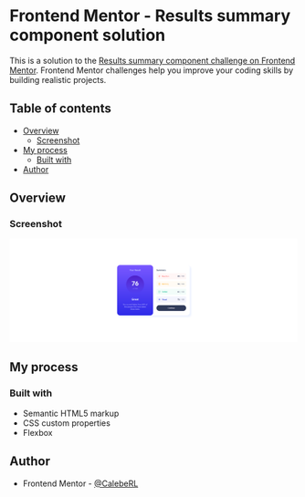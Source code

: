 # Frontend Mentor - Results summary component solution

This is a solution to the [Results summary component challenge on Frontend Mentor](https://www.frontendmentor.io/challenges/results-summary-component-CE_K6s0maV). Frontend Mentor challenges help you improve your coding skills by building realistic projects. 

## Table of contents

- [Overview](#overview)
  - [Screenshot](#screenshot)
- [My process](#my-process)
  - [Built with](#built-with)
- [Author](#author)

## Overview

### Screenshot

![Alt text](./assets/images/screenshot.png)

## My process

### Built with

- Semantic HTML5 markup
- CSS custom properties
- Flexbox

## Author

- Frontend Mentor - [@CalebeRL](https://www.frontendmentor.io/profile/CalebeRL)

